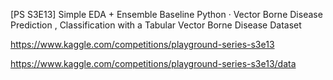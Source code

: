[PS S3E13] Simple EDA + Ensemble Baseline
Python · Vector Borne Disease Prediction , Classification with a Tabular Vector Borne Disease Dataset

https://www.kaggle.com/competitions/playground-series-s3e13

https://www.kaggle.com/competitions/playground-series-s3e13/data
